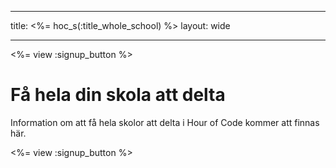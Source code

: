 * * *

title: <%= hoc_s(:title_whole_school) %> layout: wide

* * *

<%= view :signup_button %>

# Få hela din skola att delta

Information om att få hela skolor att delta i Hour of Code kommer att finnas här.

<%= view :signup_button %>